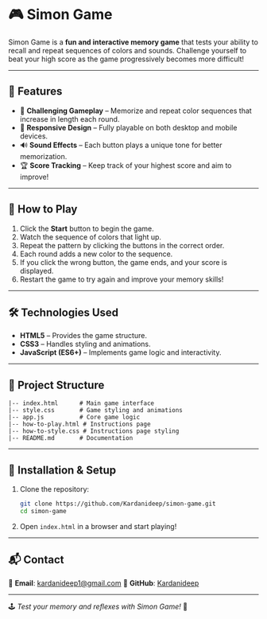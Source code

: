 # 🎮 Simon Game

Simon Game is a **fun and interactive memory game** that tests your ability to recall and repeat sequences of colors and sounds. Challenge yourself to beat your high score as the game progressively becomes more difficult!

---

## 🌟 Features
- 🧠 **Challenging Gameplay** – Memorize and repeat color sequences that increase in length each round.
- 📱 **Responsive Design** – Fully playable on both desktop and mobile devices.
- 🔊 **Sound Effects** – Each button plays a unique tone for better memorization.
- 🏆 **Score Tracking** – Keep track of your highest score and aim to improve!

---

## 🎯 How to Play
1. Click the **Start** button to begin the game.
2. Watch the sequence of colors that light up.
3. Repeat the pattern by clicking the buttons in the correct order.
4. Each round adds a new color to the sequence.
5. If you click the wrong button, the game ends, and your score is displayed.
6. Restart the game to try again and improve your memory skills!

---

## 🛠️ Technologies Used
- **HTML5** – Provides the game structure.
- **CSS3** – Handles styling and animations.
- **JavaScript (ES6+)** – Implements game logic and interactivity.

---

## 📂 Project Structure
```
|-- index.html      # Main game interface
|-- style.css       # Game styling and animations
|-- app.js          # Core game logic
|-- how-to-play.html # Instructions page
|-- how-to-style.css # Instructions page styling
|-- README.md       # Documentation
```

---

## 🚀 Installation & Setup
1. Clone the repository:
   ```bash
   git clone https://github.com/Kardanideep/simon-game.git
   cd simon-game
   ```
2. Open `index.html` in a browser and start playing!

---

## 📬 Contact
📧 **Email**: [kardanideep1@gmail.com](mailto:kardanideep1@gmail.com)
🔗 **GitHub**: [Kardanideep](https://github.com/Kardanideep)

---

🕹️ *Test your memory and reflexes with Simon Game!* 🚀
